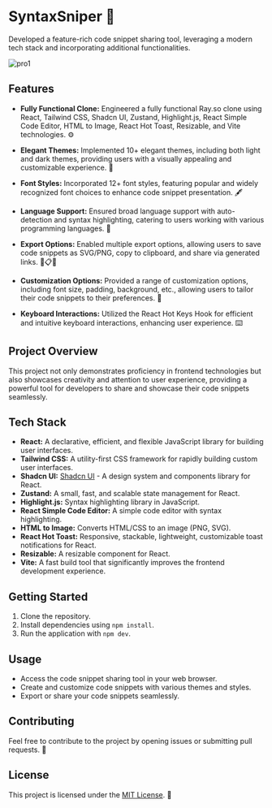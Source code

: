 

# SyntaxSniper 🚀

Developed a feature-rich code snippet sharing tool, leveraging a modern tech stack and incorporating additional functionalities.

![pro1](https://github.com/Hrithik0112/Code_Sniper/assets/122002784/61b5bb4c-bca5-47d5-a1ef-82e6670df2de)

## Features

- **Fully Functional Clone:** Engineered a fully functional Ray.so clone using React, Tailwind CSS, Shadcn UI, Zustand, Highlight.js, React Simple Code Editor, HTML to Image, React Hot Toast, Resizable, and Vite technologies. ⚙️

- **Elegant Themes:** Implemented 10+ elegant themes, including both light and dark themes, providing users with a visually appealing and customizable experience. 🌈

- **Font Styles:** Incorporated 12+ font styles, featuring popular and widely recognized font choices to enhance code snippet presentation. 🖋️

- **Language Support:** Ensured broad language support with auto-detection and syntax highlighting, catering to users working with various programming languages. 🚀

- **Export Options:** Enabled multiple export options, allowing users to save code snippets as SVG/PNG, copy to clipboard, and share via generated links. 💾📋🔗

- **Customization Options:** Provided a range of customization options, including font size, padding, background, etc., allowing users to tailor their code snippets to their preferences. 🎨

- **Keyboard Interactions:** Utilized the React Hot Keys Hook for efficient and intuitive keyboard interactions, enhancing user experience. ⌨️

## Project Overview

This project not only demonstrates proficiency in frontend technologies but also showcases creativity and attention to user experience, providing a powerful tool for developers to share and showcase their code snippets seamlessly.

## Tech Stack

- **React:** A declarative, efficient, and flexible JavaScript library for building user interfaces.
- **Tailwind CSS:** A utility-first CSS framework for rapidly building custom user interfaces.
- **Shadcn UI:** [Shadcn UI](https://shadcn-ui.com/) - A design system and components library for React.
- **Zustand:** A small, fast, and scalable state management for React.
- **Highlight.js:** Syntax highlighting library in JavaScript.
- **React Simple Code Editor:** A simple code editor with syntax highlighting.
- **HTML to Image:** Converts HTML/CSS to an image (PNG, SVG).
- **React Hot Toast:** Responsive, stackable, lightweight, customizable toast notifications for React.
- **Resizable:** A resizable component for React.
- **Vite:** A fast build tool that significantly improves the frontend development experience.

## Getting Started

1. Clone the repository.
2. Install dependencies using `npm install`.
3. Run the application with `npm dev`.

## Usage

- Access the code snippet sharing tool in your web browser.
- Create and customize code snippets with various themes and styles.
- Export or share your code snippets seamlessly.

## Contributing

Feel free to contribute to the project by opening issues or submitting pull requests. 🤝

## License

This project is licensed under the [MIT License](LICENSE). 📄
